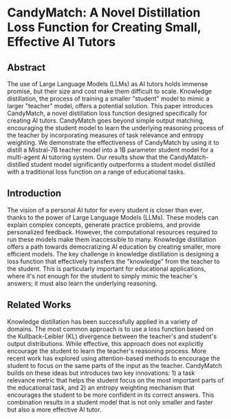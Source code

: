 # CandyMatch: A Novel Distillation Loss Function for Creating Small, Effective AI Tutors

## Abstract
The use of Large Language Models (LLMs) as AI tutors holds immense promise, but their size and cost make them difficult to scale. Knowledge distillation, the process of training a smaller "student" model to mimic a larger "teacher" model, offers a potential solution. This paper introduces CandyMatch, a novel distillation loss function designed specifically for creating AI tutors. CandyMatch goes beyond simple output matching, encouraging the student model to learn the underlying reasoning process of the teacher by incorporating measures of task relevance and entropy weighting. We demonstrate the effectiveness of CandyMatch by using it to distill a Mistral-7B teacher model into a 1B parameter student model for a multi-agent AI tutoring system. Our results show that the CandyMatch-distilled student model significantly outperforms a student model distilled with a traditional loss function on a range of educational tasks.

## Introduction
The vision of a personal AI tutor for every student is closer than ever, thanks to the power of Large Language Models (LLMs). These models can explain complex concepts, generate practice problems, and provide personalized feedback. However, the computational resources required to run these models make them inaccessible to many. Knowledge distillation offers a path towards democratizing AI education by creating smaller, more efficient models. The key challenge in knowledge distillation is designing a loss function that effectively transfers the "knowledge" from the teacher to the student. This is particularly important for educational applications, where it's not enough for the student to simply mimic the teacher's answers; it must also learn the underlying reasoning.

## Related Works
Knowledge distillation has been successfully applied in a variety of domains. The most common approach is to use a loss function based on the Kullback-Leibler (KL) divergence between the teacher's and student's output distributions. While effective, this approach does not explicitly encourage the student to learn the teacher's reasoning process. More recent work has explored using attention-based methods to encourage the student to focus on the same parts of the input as the teacher. CandyMatch builds on these ideas but introduces two key innovations: 1) a task relevance metric that helps the student focus on the most important parts of the educational task, and 2) an entropy weighting mechanism that encourages the student to be more confident in its correct answers. This combination results in a student model that is not only smaller and faster but also a more effective AI tutor.
